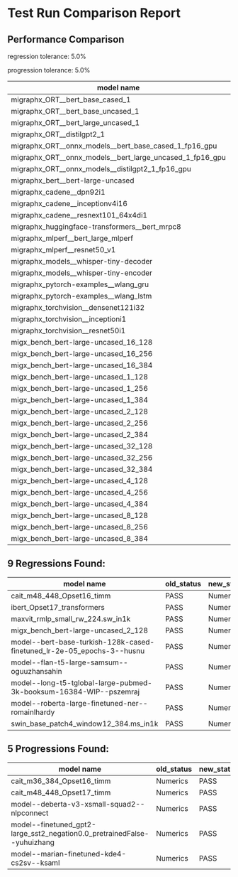 # Test Run Comparison Report

## Performance Comparison

regression tolerance: 5.0%

progression tolerance: 5.0%

|model name|exit_status|analysis|old_time_ms|new_time_ms|change_ms|percent_change|
|---|---|---|---|---|---|---|
|migraphx_ORT__bert_base_cased_1|PASS|within tol|122.5107|125.7632|3.2525|2.65%|
|migraphx_ORT__bert_base_uncased_1|PASS|regression|122.6842|152.8956|30.2114|24.63%|
|migraphx_ORT__bert_large_uncased_1|PASS|within tol|538.3967|543.9936|5.5969|1.04%|
|migraphx_ORT__distilgpt2_1|PASS|within tol|70.0717|69.6381|-0.4336|-0.62%|
|migraphx_ORT__onnx_models__bert_base_cased_1_fp16_gpu|Numerics|within tol|66.8552|68.0551|1.1999|1.79%|
|migraphx_ORT__onnx_models__bert_large_uncased_1_fp16_gpu|Numerics|within tol|340.19|343.6955|3.5055|1.03%|
|migraphx_ORT__onnx_models__distilgpt2_1_fp16_gpu|Numerics|within tol|35.2712|35.9505|0.6792|1.93%|
|migraphx_bert__bert-large-uncased|PASS|within tol|18.9492|18.9986|0.0494|0.26%|
|migraphx_cadene__dpn92i1|Numerics|within tol|3.6472|3.6979|0.0507|1.39%|
|migraphx_cadene__inceptionv4i16|Numerics|within tol|19.375|19.7125|0.3376|1.74%|
|migraphx_cadene__resnext101_64x4di1|Numerics|within tol|4.3101|4.2079|-0.1022|-2.37%|
|migraphx_huggingface-transformers__bert_mrpc8|PASS|within tol|6.9446|6.9685|0.0239|0.34%|
|migraphx_mlperf__bert_large_mlperf|PASS|within tol|26.1423|26.7519|0.6096|2.33%|
|migraphx_mlperf__resnet50_v1|Numerics|within tol|13.9785|13.9115|-0.067|-0.48%|
|migraphx_models__whisper-tiny-decoder|PASS|within tol|46.3647|47.8898|1.525|3.29%|
|migraphx_models__whisper-tiny-encoder|Numerics|regression|103.5837|113.4234|9.8397|9.5%|
|migraphx_pytorch-examples__wlang_gru|PASS|progression|19.7465|17.5792|-2.1673|-10.98%|
|migraphx_pytorch-examples__wlang_lstm|PASS|progression|10.7207|7.7837|-2.937|-27.4%|
|migraphx_torchvision__densenet121i32|Numerics|within tol|12.9452|12.9237|-0.0215|-0.17%|
|migraphx_torchvision__inceptioni1|Numerics|progression|4.2986|3.3343|-0.9643|-22.43%|
|migraphx_torchvision__resnet50i1|Numerics|within tol|2.2481|2.2296|-0.0185|-0.82%|
|migx_bench_bert-large-uncased_16_128|PASS|within tol|26.0986|26.5486|0.45|1.72%|
|migx_bench_bert-large-uncased_16_256|PASS|within tol|37.6561|38.7285|1.0724|2.85%|
|migx_bench_bert-large-uncased_16_384|Numerics|within tol|56.4218|57.6185|1.1967|2.12%|
|migx_bench_bert-large-uncased_1_128|PASS|within tol|12.2867|12.2807|-0.006|-0.05%|
|migx_bench_bert-large-uncased_1_256|PASS|within tol|12.412|12.4298|0.0178|0.14%|
|migx_bench_bert-large-uncased_1_384|PASS|within tol|18.9968|18.8898|-0.107|-0.56%|
|migx_bench_bert-large-uncased_2_128|Numerics|within tol|12.5291|12.409|-0.1201|-0.96%|
|migx_bench_bert-large-uncased_2_256|PASS|within tol|18.8318|18.8417|0.0099|0.05%|
|migx_bench_bert-large-uncased_2_384|PASS|within tol|19.8262|19.8253|-0.0009|-0.0%|
|migx_bench_bert-large-uncased_32_128|PASS|within tol|37.0456|38.0498|1.0042|2.71%|
|migx_bench_bert-large-uncased_32_256|PASS|within tol|71.4425|73.1504|1.7078|2.39%|
|migx_bench_bert-large-uncased_32_384|Numerics|regression|115.8462|124.4318|8.5856|7.41%|
|migx_bench_bert-large-uncased_4_128|PASS|within tol|19.2354|19.0268|-0.2085|-1.08%|
|migx_bench_bert-large-uncased_4_256|PASS|within tol|19.9579|20.0431|0.0852|0.43%|
|migx_bench_bert-large-uncased_4_384|PASS|within tol|23.213|23.4125|0.1995|0.86%|
|migx_bench_bert-large-uncased_8_128|PASS|within tol|20.0911|20.1912|0.1001|0.5%|
|migx_bench_bert-large-uncased_8_256|PASS|within tol|26.4361|26.872|0.436|1.65%|
|migx_bench_bert-large-uncased_8_384|PASS|within tol|32.3906|33.293|0.9024|2.79%|

## 9 Regressions Found:

|model name|old_status|new_status|
|---|---|---|
|cait_m48_448_Opset16_timm|PASS|Numerics|
|ibert_Opset17_transformers|PASS|Numerics|
|maxvit_rmlp_small_rw_224.sw_in1k|PASS|Numerics|
|migx_bench_bert-large-uncased_2_128|PASS|Numerics|
|model--bert-base-turkish-128k-cased-finetuned_lr-2e-05_epochs-3--husnu|PASS|Numerics|
|model--flan-t5-large-samsum--oguuzhansahin|PASS|Numerics|
|model--long-t5-tglobal-large-pubmed-3k-booksum-16384-WIP--pszemraj|PASS|Numerics|
|model--roberta-large-finetuned-ner--romainlhardy|PASS|Numerics|
|swin_base_patch4_window12_384.ms_in1k|PASS|Numerics|

## 5 Progressions Found:

|model name|old_status|new_status|
|---|---|---|
|cait_m36_384_Opset16_timm|Numerics|PASS|
|cait_m48_448_Opset17_timm|Numerics|PASS|
|model--deberta-v3-xsmall-squad2--nlpconnect|Numerics|PASS|
|model--finetuned_gpt2-large_sst2_negation0.0_pretrainedFalse--yuhuizhang|Numerics|PASS|
|model--marian-finetuned-kde4-cs2sv--ksaml|Numerics|PASS|

